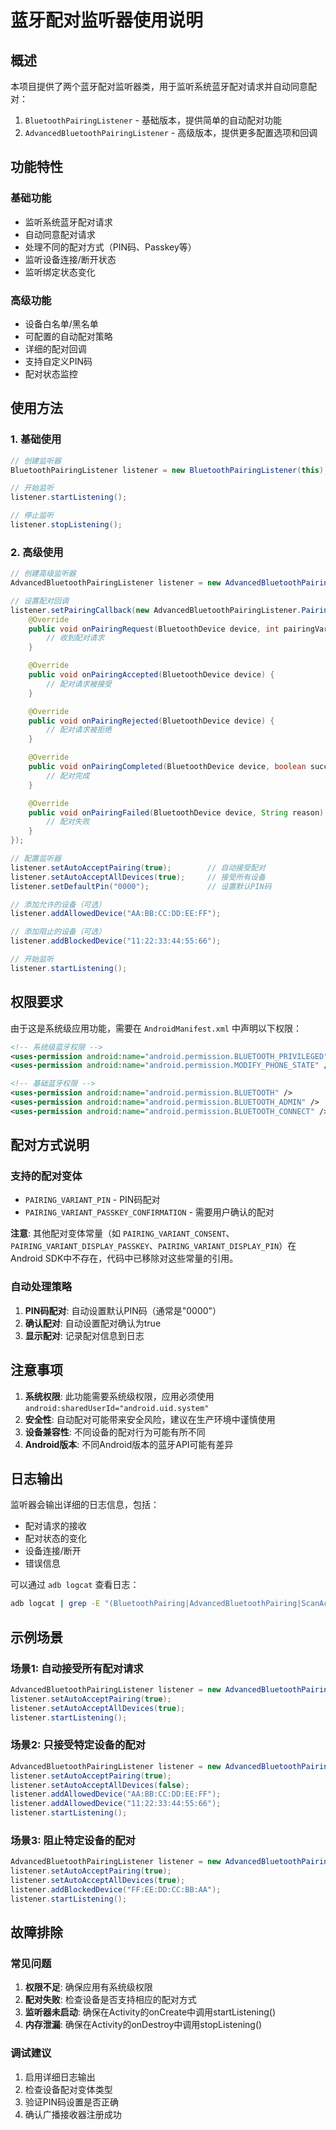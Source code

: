# 蓝牙配对监听器使用说明

## 概述

本项目提供了两个蓝牙配对监听器类，用于监听系统蓝牙配对请求并自动同意配对：

1. `BluetoothPairingListener` - 基础版本，提供简单的自动配对功能
2. `AdvancedBluetoothPairingListener` - 高级版本，提供更多配置选项和回调

## 功能特性

### 基础功能
- 监听系统蓝牙配对请求
- 自动同意配对请求
- 处理不同的配对方式（PIN码、Passkey等）
- 监听设备连接/断开状态
- 监听绑定状态变化

### 高级功能
- 设备白名单/黑名单
- 可配置的自动配对策略
- 详细的配对回调
- 支持自定义PIN码
- 配对状态监控

## 使用方法

### 1. 基础使用

```java
// 创建监听器
BluetoothPairingListener listener = new BluetoothPairingListener(this);

// 开始监听
listener.startListening();

// 停止监听
listener.stopListening();
```

### 2. 高级使用

```java
// 创建高级监听器
AdvancedBluetoothPairingListener listener = new AdvancedBluetoothPairingListener(this);

// 设置配对回调
listener.setPairingCallback(new AdvancedBluetoothPairingListener.PairingCallback() {
    @Override
    public void onPairingRequest(BluetoothDevice device, int pairingVariant) {
        // 收到配对请求
    }

    @Override
    public void onPairingAccepted(BluetoothDevice device) {
        // 配对请求被接受
    }

    @Override
    public void onPairingRejected(BluetoothDevice device) {
        // 配对请求被拒绝
    }

    @Override
    public void onPairingCompleted(BluetoothDevice device, boolean success) {
        // 配对完成
    }

    @Override
    public void onPairingFailed(BluetoothDevice device, String reason) {
        // 配对失败
    }
});

// 配置监听器
listener.setAutoAcceptPairing(true);        // 自动接受配对
listener.setAutoAcceptAllDevices(true);     // 接受所有设备
listener.setDefaultPin("0000");             // 设置默认PIN码

// 添加允许的设备（可选）
listener.addAllowedDevice("AA:BB:CC:DD:EE:FF");

// 添加阻止的设备（可选）
listener.addBlockedDevice("11:22:33:44:55:66");

// 开始监听
listener.startListening();
```

## 权限要求

由于这是系统级应用功能，需要在 `AndroidManifest.xml` 中声明以下权限：

```xml
<!-- 系统级蓝牙权限 -->
<uses-permission android:name="android.permission.BLUETOOTH_PRIVILEGED" />
<uses-permission android:name="android.permission.MODIFY_PHONE_STATE" />

<!-- 基础蓝牙权限 -->
<uses-permission android:name="android.permission.BLUETOOTH" />
<uses-permission android:name="android.permission.BLUETOOTH_ADMIN" />
<uses-permission android:name="android.permission.BLUETOOTH_CONNECT" />
```

## 配对方式说明

### 支持的配对变体
- `PAIRING_VARIANT_PIN` - PIN码配对
- `PAIRING_VARIANT_PASSKEY_CONFIRMATION` - 需要用户确认的配对

**注意**: 其他配对变体常量（如 `PAIRING_VARIANT_CONSENT`、`PAIRING_VARIANT_DISPLAY_PASSKEY`、`PAIRING_VARIANT_DISPLAY_PIN`）在Android SDK中不存在，代码中已移除对这些常量的引用。

### 自动处理策略
1. **PIN码配对**: 自动设置默认PIN码（通常是"0000"）
2. **确认配对**: 自动设置配对确认为true
3. **显示配对**: 记录配对信息到日志

## 注意事项

1. **系统权限**: 此功能需要系统级权限，应用必须使用 `android:sharedUserId="android.uid.system"`
2. **安全性**: 自动配对可能带来安全风险，建议在生产环境中谨慎使用
3. **设备兼容性**: 不同设备的配对行为可能有所不同
4. **Android版本**: 不同Android版本的蓝牙API可能有差异

## 日志输出

监听器会输出详细的日志信息，包括：
- 配对请求的接收
- 配对状态的变化
- 设备连接/断开
- 错误信息

可以通过 `adb logcat` 查看日志：
```bash
adb logcat | grep -E "(BluetoothPairing|AdvancedBluetoothPairing|ScanActivity)"
```

## 示例场景

### 场景1: 自动接受所有配对请求
```java
AdvancedBluetoothPairingListener listener = new AdvancedBluetoothPairingListener(this);
listener.setAutoAcceptPairing(true);
listener.setAutoAcceptAllDevices(true);
listener.startListening();
```

### 场景2: 只接受特定设备的配对
```java
AdvancedBluetoothPairingListener listener = new AdvancedBluetoothPairingListener(this);
listener.setAutoAcceptPairing(true);
listener.setAutoAcceptAllDevices(false);
listener.addAllowedDevice("AA:BB:CC:DD:EE:FF");
listener.addAllowedDevice("11:22:33:44:55:66");
listener.startListening();
```

### 场景3: 阻止特定设备的配对
```java
AdvancedBluetoothPairingListener listener = new AdvancedBluetoothPairingListener(this);
listener.setAutoAcceptPairing(true);
listener.setAutoAcceptAllDevices(true);
listener.addBlockedDevice("FF:EE:DD:CC:BB:AA");
listener.startListening();
```

## 故障排除

### 常见问题

1. **权限不足**: 确保应用有系统级权限
2. **配对失败**: 检查设备是否支持相应的配对方式
3. **监听器未启动**: 确保在Activity的onCreate中调用startListening()
4. **内存泄漏**: 确保在Activity的onDestroy中调用stopListening()

### 调试建议

1. 启用详细日志输出
2. 检查设备配对变体类型
3. 验证PIN码设置是否正确
4. 确认广播接收器注册成功 